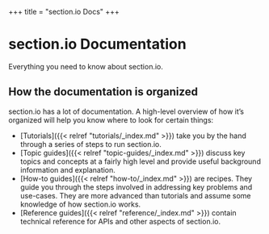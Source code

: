 +++
title = "section.io Docs"
+++

# section.io Documentation

Everything you need to know about section.io.

## How the documentation is organized

section.io has a lot of documentation. A high-level overview of how it’s organized will help you know where to look for certain things:

* [Tutorials]({{< relref "tutorials/_index.md" >}}) take you by the hand through a series of steps to run section.io.
* [Topic guides]({{< relref "topic-guides/_index.md" >}}) discuss key topics and concepts at a fairly high level and provide useful background information and explanation.
* [How-to guides]({{< relref "how-to/_index.md" >}}) are recipes. They guide you through the steps involved in addressing key problems and use-cases. They are more advanced than tutorials and assume some knowledge of how section.io works.
* [Reference guides]({{< relref "reference/_index.md" >}}) contain technical reference for APIs and other aspects of section.io.

